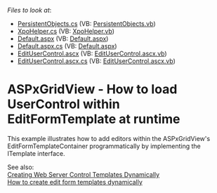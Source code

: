 <!-- default file list -->
*Files to look at*:

* [PersistentObjects.cs](./CS/WebSite/App_Code/PersistentObjects.cs) (VB: [PersistentObjects.vb](./VB/WebSite/App_Code/PersistentObjects.vb))
* [XpoHelper.cs](./CS/WebSite/App_Code/XpoHelper.cs) (VB: [XpoHelper.vb](./VB/WebSite/App_Code/XpoHelper.vb))
* [Default.aspx](./CS/WebSite/Default.aspx) (VB: [Default.aspx](./VB/WebSite/Default.aspx))
* [Default.aspx.cs](./CS/WebSite/Default.aspx.cs) (VB: [Default.aspx](./VB/WebSite/Default.aspx))
* [EditUserControl.ascx](./CS/WebSite/EditUserControl.ascx) (VB: [EditUserControl.ascx.vb](./VB/WebSite/EditUserControl.ascx.vb))
* [EditUserControl.ascx.cs](./CS/WebSite/EditUserControl.ascx.cs) (VB: [EditUserControl.ascx.vb](./VB/WebSite/EditUserControl.ascx.vb))
<!-- default file list end -->
# ASPxGridView - How to load UserControl within EditFormTemplate at runtime 


<p>This example illustrates how to add editors within the ASPxGridView's EditFormTemplateContainer programmatically by implementing the ITemplate interface. </p><p>See also:<br />
<a href="http://msdn.microsoft.com/en-us/library/y0h809ak%28VS.71%29.aspx"><u>Creating Web Server Control Templates Dynamically</u></a><br />
<a href="https://www.devexpress.com/Support/Center/p/E986">How to create edit form templates dynamically</a></p>

<br/>


